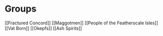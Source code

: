 # Groups
[[Fractured Concord]]
[[Maggotmen]]
[[People of the Featherscale Isles]]
[[Vat Born]]
[[Okepfs]]
[[Ash Spirits]]
